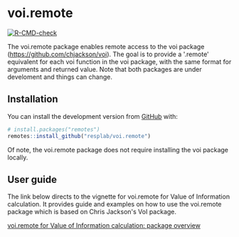
<!-- README.md is generated from README.Rmd. Please edit that file -->

# voi.remote

<!-- badges: start -->

[![R-CMD-check](https://github.com/resplab/voi.remote/workflows/R-CMD-check/badge.svg)](https://github.com/resplab/voi.remote/actions)
<!-- badges: end -->

The voi.remote package enables remote access to the voi package (https://github.com/chjackson/voi). The goal is to provide a '.remote' equivalent for each voi function in the voi package, with the same format for arguments and returned value. Note that both packages are under develoment and things can change. 

## Installation

You can install the development version from [GitHub](https://github.com/) with:

``` r
# install.packages("remotes")
remotes::install_github("resplab/voi.remote")
```
Of note, the voi.remote package does not require installing the voi package locally.

## User guide 

The link below directs to the vignette for voi.remote for Value of Information calculation. It provides guide and examples on how to use the voi.remote package which is based on Chris Jackson's VoI package.

[voi.remote for Value of Information calculation: package overview](https://resplab.github.io/voi.remote/articles/voi_remote.html)
